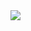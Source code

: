 <img src="https://capsule-render.vercel.app/api?type=waving&color=A3DCBE&height=300&section=header&text=Hey%20Everyone!&fontSize=90" />
